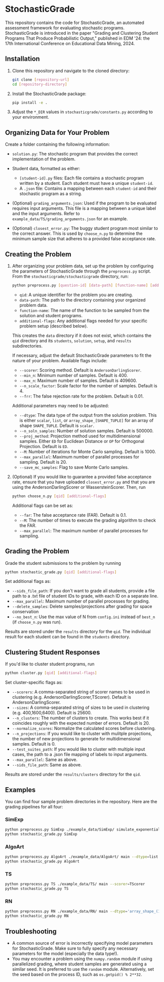 # StochasticGrade

This repository contains the code for StochasticGrade, an automated assessment framework for evaluating stochastic programs. StochasticGrade is introduced in the paper "Grading and Clustering Student Programs That Produce Probabilistic Output," published in EDM '24: the 17th International Conference on Educational Data Mining, 2024.


## Installation

1. Clone this repository and navigate to the cloned directory:
    ```sh
    git clone [repository-url]
    cd [repository-directory]
    ```
2. Install the StochasticGrade package:
    ```sh
    pip install -e .
    ```
3. Adjust the `*_DIR` values in `stochasticgrade/constants.py` according to your environment.

## Organizing Data for Your Problem

Create a folder containing the following information:

- `solution.py`: The stochastic program that provides the correct implementation of the problem.

- Student data, formatted as either:
  - `[student-id].py` files: Each file contains a stochastic program written by a student. Each student must have a unique `student-id`.
  - A `.json` file: Contains a mapping between each `student-id` and their stochastic program as a string.

- (Optional) `grading_arguments.json`: Used if the program to be evaluated requires input arguments. This file is a mapping between a unique label and the input arguments. Refer to `example_data/TS/grading_arguments.json` for an example.

- (Optional) `closest_error.py`: The buggy student program most similar to the correct answer. This is used by `choose_n.py` to determine the minimum sample size that adheres to a provided false acceptance rate.


## Creating the Problem

1. After organizing your problem data, set up the problem by configuring the parameters of StochasticGrade through the `preprocess.py` script. From the `stochasticgrade/stochasticgrade` directory, run:
    ```sh
    python preprocess.py [question-id] [data-path] [function-name] [additional-flags]
    ```
    - `qid`: A unique identifier for the problem you are creating.
    - `data-path`: The path to the directory containing your organized problem data.
    - `function-name`: The name of the function to be sampled from the solution and student programs.
    - `additional-flags`: Any additional flags needed for your specific problem setup (described below).
  
    This creates the `data` directory if it does not exist, which contains the `qid` directory and its `students`, `solution`, `setup`, and `results` subdirectories.

    If necessary, adjust the default StochasticGrade parameters to fit the nature of your problem. Available flags include:

    - `--scorer`: Scoring method. Default is `AndersonDarlingScorer`.
    - `--min_n`: Minimum number of samples. Default is 400.
    - `--max_n`: Maximum number of samples. Default is 409600.
    - `--n_scale_factor`: Scale factor for the number of samples. Default is 4.
    - `--frr`: The false rejection rate for the problem. Default is 0.01.

    Additional parameters may need to be adjusted:
    
    - `--dtype`: The data type of the output from the solution problem. This is either `scalar`, `list`, or `array_shape_[SHAPE_TUPLE]` for an array of shape `SHAPE_TUPLE`. Default is `scalar`.
    - `--n_soln_samples`: Number of solution samples. Default is 500000.
    - `--proj_method`: Projection method used for multidimensional samples. Either `ED` for Euclidean Distance or `OP` for Orthogonal Projection. Default is `ED`. 
    - `--M`: Number of iterations for Monte Carlo sampling. Default is 1000.
    - `--max_parallel`: Maximum number of parallel processes for sampling. Default is 20.
    - `--save_mc_samples`: Flag to save Monte Carlo samples.

3. (Optional) If you would like to guarantee a provided false acceptance rate, ensure that you have uploaded `closest_error.py` and that you are using the AndersonDarlingScorer or WassersteinScorer. Then, run
    ```sh
    python choose_n.py [qid] [additional-flags]
    ```
    Additional flags can be set as:
    - `--far`: The false acceptance rate (FAR). Default is 0.1.
    - `--M`: The number of times to execute the grading algorithm to check the FAR.
    - `--max_parallel`: The maximum number of parallel processes for sampling.


## Grading the Problem 

Grade the student submissions to the problem by running

  ```sh
  python stochastic_grade.py [qid] [additional-flags]
  ```
  
  Set additional flags as:
  - `--sids_file_path`: If you don't want to grade all students, provide a file path to a .txt file of student IDs to grade, with each ID on a separate line.
  - `--max_parallel`: Maximum number of parallel processes for grading.
  - `--delete_samples`: Delete samples/projections after grading for space conservation
  - `--no_best_n`: Use the max value of N from `config.ini` instead of `best_n` (if `choose_n.py` was run).

Results are stored under the `results` directory for the `qid`. The individual result for each student can be found in the `students` directory.

## Clustering Student Responses

If you'd like to cluster student programs, run
  ```sh
  python cluster.py [qid] [additional-flags]
  ```

  Set cluster-specific flags as:
  - `--scorers`: A comma-separated string of scorer names to be used in clustering (e.g. AndersonDarlingScorer,TScorer). Default is AndersonDarlingScorer. 
  - `--sizes`: A comma-separated string of sizes to be used in clustering (e.g. 400,1600,6400). Default is 25600.
  - `--n_clusters`: The number of clusters to create. This works best if it coincides roughly with the expected number of errors. Default is 20.
  - `--normalize_scores`: Normalize the calculated scores before clustering.
  - `--n_projections`: If you would like to cluster with mulitple projections, the number of new projections to generate for multidimensional samples. Default is 0.
  - `--test_suites_path`: If you would like to cluster with multiple input cases, the path to a .json file mapping of labels to input arguments.
  - `--max_parallel`: Same as above.
  - `--sids_file_path`: Same as above.

Results are stored under the `results/clusters` directory for the `qid`.


## Examples

You can find four sample problem directories in the repository. Here are the grading pipelines for all four:

### SimExp

```sh
python preprocess.py SimExp ./example_data/SimExp/ simulate_exponential
python stochastic_grade.py SimExp
```

### AlgoArt 

```sh
python preprocess.py AlgoArt ./example_data/AlgoArt/ main --dtype=list --scorer=MSDScorer
python stochastic_grade.py AlgoArt
```

### TS
```sh
python preprocess.py TS ./example_data/TS/ main --scorer=TScorer
python stochastic_grade.py TS
```

### RN
```sh
python preprocess.py RN ./example_data/RN/ main --dtype='array_shape_(10,)' --scorer=TScorer --proj_method=ED
python stochastic_grade.py RN
```

## Troubleshooting

- A common source of error is incorrectly specifying model parameters for StochasticGrade. Make sure to fully specify any necessary parameters for the model (especially the data type!).
- You may encounter a problem using the `numpy.random` module if using parallelized grading, where student samples are generated using a similar seed. It is preferred to use the `random` module. Alternatively, set the seed based on the process ID, such as `os.getpid() % 2**32`. 
